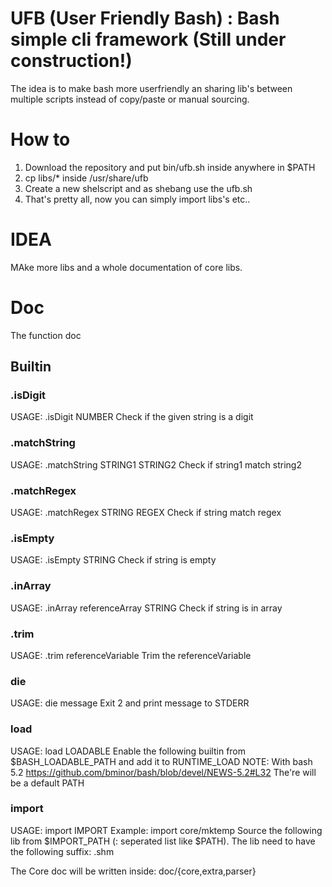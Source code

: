 # UFB (User Friendly Bash) : Bash simple cli framework (Still under construction!)
The idea is to make bash more userfriendly an sharing lib's between multiple  scripts instead of copy/paste or manual sourcing.

# How to 
1. Download the repository and put bin/ufb.sh inside anywhere in $PATH
2. cp libs/* inside /usr/share/ufb
3. Create a new shelscript and as shebang use the ufb.sh
4. That's pretty all, now you can simply import libs's etc.. 
  
# IDEA
MAke more libs and a whole documentation of core libs. 

# Doc
The function doc
## Builtin
### .isDigit
USAGE: .isDigit NUMBER
Check if the given string is a digit
### .matchString
USAGE: .matchString STRING1 STRING2
Check if string1 match string2
### .matchRegex
USAGE: .matchRegex STRING REGEX
Check if string match regex
### .isEmpty
USAGE: .isEmpty STRING
Check if string is empty
### .inArray
USAGE: .inArray referenceArray STRING
Check if string is in array
### .trim
USAGE: .trim referenceVariable
Trim the referenceVariable
### die
USAGE: die message
Exit 2 and print message to STDERR
### load
USAGE: load LOADABLE
Enable the following builtin from $BASH_LOADABLE_PATH and add it to RUNTIME_LOAD
NOTE: With bash 5.2 https://github.com/bminor/bash/blob/devel/NEWS-5.2#L32 The're will be a default PATH
### import
USAGE: import IMPORT
Example: import core/mktemp
Source the following lib from $IMPORT_PATH (: seperated list like $PATH). The lib need to have the following suffix: .shm

The Core doc will be written inside: doc/{core,extra,parser}
